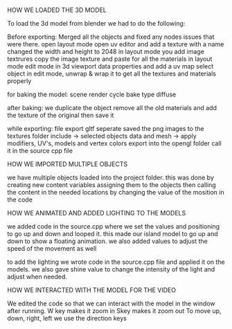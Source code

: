HOW WE LOADED THE 3D MODEL

To load the 3d model from blender we had to do the following:

Before exporting:
Merged all the objects and fixed any nodes issues that were there.
open layout mode
open uv editor and add a texture with a name
changed the width and height to 2048
in layout mode you add image textrures
copy the image texture and paste for all the materials in layout mode
edit mode in 3d viewport
data properties and add a uv map
select object in edit mode, unwrap & wrap it to get all the textures and materials properly

for baking the model:
scene
render
cycle
bake type diffuse

after baking:
we duplicate the object
remove all the old materials and add the texture of the original
then save it

while exporting:
file
export
gltf seperate
saved the png images to the textures folder
include -> selected objects
data and mesh -> apply modifiers, UV's, models and vertex colors
export into the opengl folder
call it in the source cpp file

HOW WE IMPORTED MULTIPLE OBJECTS

we have multiple objects loaded into the project folder.
this was done by creating new content variables
assigning them to the objects
then calling the content in the needed locations by changing the value of the mosition in the code

HOW WE ANIMATED AND ADDED LIGHTING TO THE MODELS

we added code in the source.cpp where we set the values and positioning to go up and down and looped it.
this made our island model to go up and down to show a floating animation.
we also added values to adjust the speed of the movement as well

to add the lighting we wrote code in the source.cpp file and applied it on the models.
we also gave shine value to change the intensity of the light and adjust when needed.

HOW WE INTERACTED WITH THE MODEL FOR THE VIDEO

We edited the code so that we can interact with the model in the window after running.
W key makes it zoom in
Skey  makes it zoom out
To move up, down, right, left we use the direction keys
